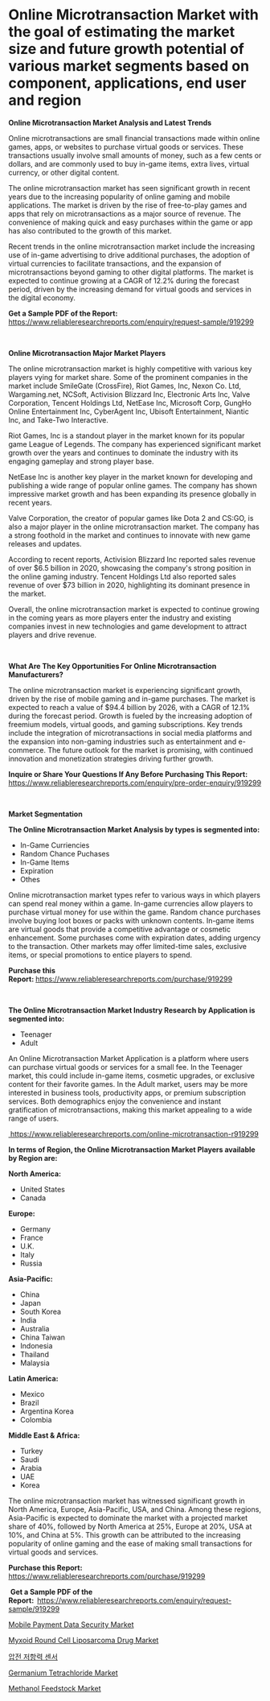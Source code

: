 <p><h1>Online Microtransaction Market with the goal of estimating the market size and future growth potential of various market segments based on component, applications, end user and region</h1></p><p><strong>Online Microtransaction Market Analysis and Latest Trends</strong></p>
<p><p>Online microtransactions are small financial transactions made within online games, apps, or websites to purchase virtual goods or services. These transactions usually involve small amounts of money, such as a few cents or dollars, and are commonly used to buy in-game items, extra lives, virtual currency, or other digital content.</p><p>The online microtransaction market has seen significant growth in recent years due to the increasing popularity of online gaming and mobile applications. The market is driven by the rise of free-to-play games and apps that rely on microtransactions as a major source of revenue. The convenience of making quick and easy purchases within the game or app has also contributed to the growth of this market.</p><p>Recent trends in the online microtransaction market include the increasing use of in-game advertising to drive additional purchases, the adoption of virtual currencies to facilitate transactions, and the expansion of microtransactions beyond gaming to other digital platforms. The market is expected to continue growing at a CAGR of 12.2% during the forecast period, driven by the increasing demand for virtual goods and services in the digital economy.</p></p>
<p><strong>Get a Sample PDF of the Report:&nbsp;</strong> <a href="https://www.reliableresearchreports.com/enquiry/request-sample/919299">https://www.reliableresearchreports.com/enquiry/request-sample/919299</a></p>
<p>&nbsp;</p>
<p><strong>Online Microtransaction Major Market Players</strong></p>
<p><p>The online microtransaction market is highly competitive with various key players vying for market share. Some of the prominent companies in the market include SmileGate (CrossFire), Riot Games, Inc, Nexon Co. Ltd, Wargaming.net, NCSoft, Activision Blizzard Inc, Electronic Arts Inc, Valve Corporation, Tencent Holdings Ltd, NetEase Inc, Microsoft Corp, GungHo Online Entertainment Inc, CyberAgent Inc, Ubisoft Entertainment, Niantic Inc, and Take-Two Interactive.</p><p>Riot Games, Inc is a standout player in the market known for its popular game League of Legends. The company has experienced significant market growth over the years and continues to dominate the industry with its engaging gameplay and strong player base.</p><p>NetEase Inc is another key player in the market known for developing and publishing a wide range of popular online games. The company has shown impressive market growth and has been expanding its presence globally in recent years.</p><p>Valve Corporation, the creator of popular games like Dota 2 and CS:GO, is also a major player in the online microtransaction market. The company has a strong foothold in the market and continues to innovate with new game releases and updates.</p><p>According to recent reports, Activision Blizzard Inc reported sales revenue of over $6.5 billion in 2020, showcasing the company's strong position in the online gaming industry. Tencent Holdings Ltd also reported sales revenue of over $73 billion in 2020, highlighting its dominant presence in the market.</p><p>Overall, the online microtransaction market is expected to continue growing in the coming years as more players enter the industry and existing companies invest in new technologies and game development to attract players and drive revenue.</p></p>
<p>&nbsp;</p>
<p><strong>What Are The Key Opportunities For Online Microtransaction Manufacturers?</strong></p>
<p><p>The online microtransaction market is experiencing significant growth, driven by the rise of mobile gaming and in-game purchases. The market is expected to reach a value of $94.4 billion by 2026, with a CAGR of 12.1% during the forecast period. Growth is fueled by the increasing adoption of freemium models, virtual goods, and gaming subscriptions. Key trends include the integration of microtransactions in social media platforms and the expansion into non-gaming industries such as entertainment and e-commerce. The future outlook for the market is promising, with continued innovation and monetization strategies driving further growth.</p></p>
<p><strong>Inquire or Share Your Questions If Any Before Purchasing This Report:</strong> <a href="https://www.reliableresearchreports.com/enquiry/pre-order-enquiry/919299">https://www.reliableresearchreports.com/enquiry/pre-order-enquiry/919299</a></p>
<p>&nbsp;</p>
<p><strong>Market Segmentation</strong></p>
<p><strong>The Online Microtransaction Market Analysis by types is segmented into:</strong></p>
<p><ul><li>In-Game Curriencies</li><li>Random Chance Puchases</li><li>In-Game Items</li><li>Expiration</li><li>Othes</li></ul></p>
<p><p>Online microtransaction market types refer to various ways in which players can spend real money within a game. In-game currencies allow players to purchase virtual money for use within the game. Random chance purchases involve buying loot boxes or packs with unknown contents. In-game items are virtual goods that provide a competitive advantage or cosmetic enhancement. Some purchases come with expiration dates, adding urgency to the transaction. Other markets may offer limited-time sales, exclusive items, or special promotions to entice players to spend.</p></p>
<p><strong>Purchase this Report:&nbsp;</strong><a href="https://www.reliableresearchreports.com/purchase/919299">https://www.reliableresearchreports.com/purchase/919299</a></p>
<p>&nbsp;</p>
<p><strong>The Online Microtransaction Market Industry Research by Application is segmented into:</strong></p>
<p><ul><li>Teenager</li><li>Adult</li></ul></p>
<p><p>An Online Microtransaction Market Application is a platform where users can purchase virtual goods or services for a small fee. In the Teenager market, this could include in-game items, cosmetic upgrades, or exclusive content for their favorite games. In the Adult market, users may be more interested in business tools, productivity apps, or premium subscription services. Both demographics enjoy the convenience and instant gratification of microtransactions, making this market appealing to a wide range of users.</p></p>
<p><a href="https://www.reliableresearchreports.com/online-microtransaction-r919299">&nbsp;https://www.reliableresearchreports.com/online-microtransaction-r919299</a></p>
<p><strong>In terms of Region, the Online Microtransaction Market Players available by Region are:</strong></p>
<p>
    <p> <strong> North America: </strong>
        <ul>
            <li>United States</li>
            <li>Canada</li>
        </ul>
        </p> 
    <p> <strong> Europe: </strong>
        <ul>
            <li>Germany</li>
            <li>France</li>
            <li>U.K.</li>
            <li>Italy</li>
            <li>Russia</li>
        </ul>
        </p> 
    <p> <strong> Asia-Pacific: </strong>
        <ul>
            <li>China</li>
            <li>Japan</li>
            <li>South Korea</li>
            <li>India</li>
            <li>Australia</li>
            <li>China Taiwan</li>
            <li>Indonesia</li>
            <li>Thailand</li>
            <li>Malaysia</li>
        </ul>
        </p> 
    <p> <strong> Latin America: </strong>
        <ul>
            <li>Mexico</li>
            <li>Brazil</li>
            <li>Argentina Korea</li>
            <li>Colombia</li>
        </ul>
        </p> 
    <p> <strong> Middle East & Africa: </strong>
        <ul>
            <li>Turkey</li>
            <li>Saudi</li>
            <li>Arabia</li>
            <li>UAE</li>
            <li>Korea</li>
        </ul>
    </p>
    </p>
<p><p>The online microtransaction market has witnessed significant growth in North America, Europe, Asia-Pacific, USA, and China. Among these regions, Asia-Pacific is expected to dominate the market with a projected market share of 40%, followed by North America at 25%, Europe at 20%, USA at 10%, and China at 5%. This growth can be attributed to the increasing popularity of online gaming and the ease of making small transactions for virtual goods and services.</p></p>
<p><strong>Purchase this Report: </strong><a href="https://www.reliableresearchreports.com/purchase/919299">https://www.reliableresearchreports.com/purchase/919299</a></p>
<p>&nbsp;<strong>Get a Sample PDF of the Report:&nbsp;&nbsp;</strong><a href="https://www.reliableresearchreports.com/enquiry/request-sample/919299">https://www.reliableresearchreports.com/enquiry/request-sample/919299</a></p>
<p><strong></strong></p>
<p><p><a href="https://github.com/kufem1/Market-Research-Report-List-2/blob/main/mobile-payment-data-security-market.md">Mobile Payment Data Security Market</a></p><p><a href="https://github.com/kosella/Market-Research-Report-List-3/blob/main/myxoid-round-cell-liposarcoma-drug-market.md">Myxoid Round Cell Liposarcoma Drug Market</a></p><p><a href="https://github.com/chupp85/Market-Research-Report-List-1/blob/main/157421853910.md">압전 저항력 센서</a></p><p><a href="https://www.linkedin.com/pulse/germanium-tetrachloride-market-analysis-examines-its-81b3c">Germanium Tetrachloride Market</a></p><p><a href="https://www.linkedin.com/pulse/methanol-feedstock-market-goal-estimating-size-future-growth-hznrc">Methanol Feedstock Market</a></p></p>